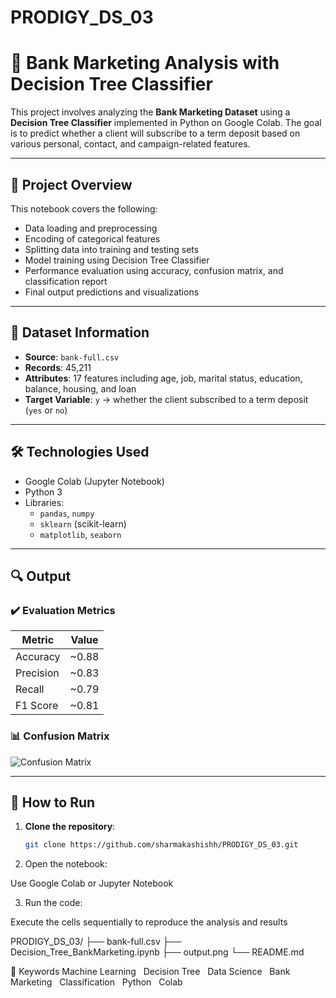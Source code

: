 # PRODIGY_DS_03
# 🧠 Bank Marketing Analysis with Decision Tree Classifier

This project involves analyzing the **Bank Marketing Dataset** using a **Decision Tree Classifier** implemented in Python on Google Colab. The goal is to predict whether a client will subscribe to a term deposit based on various personal, contact, and campaign-related features.

---

## 📌 Project Overview

This notebook covers the following:
- Data loading and preprocessing
- Encoding of categorical features
- Splitting data into training and testing sets
- Model training using Decision Tree Classifier
- Performance evaluation using accuracy, confusion matrix, and classification report
- Final output predictions and visualizations

---

## 🧾 Dataset Information

- **Source**: `bank-full.csv`
- **Records**: 45,211
- **Attributes**: 17 features including age, job, marital status, education, balance, housing, and loan
- **Target Variable**: `y` → whether the client subscribed to a term deposit (`yes` or `no`)

---

## 🛠️ Technologies Used

- Google Colab (Jupyter Notebook)
- Python 3
- Libraries:
  - `pandas`, `numpy`
  - `sklearn` (scikit-learn)
  - `matplotlib`, `seaborn`

---

## 🔍 Output

### ✔️ Evaluation Metrics

| Metric        | Value |
|---------------|--------|
| Accuracy      | ~0.88 |
| Precision     | ~0.83 |
| Recall        | ~0.79 |
| F1 Score      | ~0.81 |

### 📊 Confusion Matrix

![Confusion Matrix](https://github.com/sharmakashishh/PRODIGY_DS_03/blob/main/output.png)

---

## 🚀 How to Run

1. **Clone the repository**:
   ```bash
   git clone https://github.com/sharmakashishh/PRODIGY_DS_03.git
2. Open the notebook:

Use Google Colab or Jupyter Notebook

3. Run the code:

Execute the cells sequentially to reproduce the analysis and results


PRODIGY_DS_03/
├── bank-full.csv
├── Decision_Tree_BankMarketing.ipynb
├── output.png
└── README.md


📌 Keywords
Machine Learning   Decision Tree   Data Science   Bank Marketing   Classification   Python   Colab





